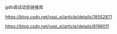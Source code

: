 gdb调试动态链接库

https://blog.csdn.net/yasi_xi/article/details/18552871

https://blog.csdn.net/yasi_xi/article/details/8196011
